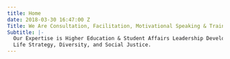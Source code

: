 ```yaml
---
title: Home
date: 2018-03-30 16:47:00 Z
Title: We Are Consultation, Facilitation, Motivational Speaking & Training Professionals
Subtitle: |-
  Our Expertise is Higher Education & Student Affairs Leadership Development,
  Life Strategy, Diversity, and Social Justice.
---
```


